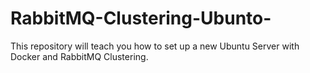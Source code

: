 # RabbitMQ-Clustering-Ubunto-
This repository will teach you how to set up a new Ubuntu Server with Docker and RabbitMQ Clustering. 
